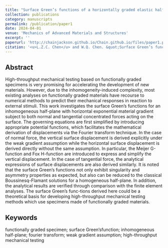 ```yaml
---
title: "Surface Green’s functions of a horizontally graded elastic half-plane"
collection: publications
category: manuscripts
permalink: /publication/paper1
date: 2024-04-01
venue: 'Mechanics of Advanced Materials and Structures'
excerpt: ''
paperurl: 'http://chainjackson.github.io/Chain.github.io/files/paper1.pdf'
citation: '<u>L.Z.C. Chen</u> and W.Q. Chen. &quot;Surface Green’s functions of a horizontally graded elastic half-plane. &quot; <i>Mechanics of Advanced Materials and Structures</i>, 2024, 31(27):9601-9610. https://doi.org/10.1080/15376494.2024.2342042'
---
```

## Abstract
High-throughput mechanical testing based on functionally graded specimens is very promising for accelerating the development of new materials. However, due to the inhomogeneity-induced complexity, most existing analyses on functionally graded materials have recourse to numerical methods to predict their mechanical responses in reaction to external stimuli. This work investigates the surface Green’s functions for an inhomogeneous half-plane with horizontal exponential material gradient subject to both normal and tangential concentrated forces acting on the surface. The governing equations are first simplified by introducing appropriate potential functions, which facilitates the mathematical derivation of displacements via the Fourier transform technique. In the case of normal force, the vertical surface displacement is derived explicitly under the weak gradient assumption while the horizontal surface displacement is derived directly without the same assumption. In particular, the Meijer G-function and Fox H-function are introduced to express and simplify the vertical displacement. In the case of tangential force, the analytical expressions of surface displacements are also derived similarly. It is noted that the surface Green’s functions not only exhibit singularity and asymmetry properties as expected, but also can be reduced to the classical Boussinesq-Flamant solutions for a homogeneous half-plane. In addition, the analytical results are verified through comparison with the finite element analyses. The surface Green’s func-tions derived here could be a theoretical basis for developing high-throughput mechanical testing methods which use specimens made of functionally graded materials.
## Keywords
functionally graded specimen; surface Green’sfunction; inhomogeneous half-plane; fourier transform; weak gradient assumption; high-throughput mechanical testing